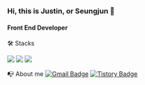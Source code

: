### Hi, this is Justin, or Seungjun 👋
#### Front End Developer

🛠️ Stacks

<img src="https://img.shields.io/badge/Java-007396?style=flat-square&logo=Java&logoColor=white"/> <img src="https://img.shields.io/badge/JavaScript-F7DF1E?style=flat-square&logo=JavaScript&logoColor=white"/> <img src="https://img.shields.io/badge/React-61DAFB?style=flat-square&logo=React&logoColor=white"/> 





📭 About me
[![Gmail Badge](https://img.shields.io/badge/Gmail-D14836?style=flat&logo=Gmail&logoColor=white)](mailto:tmdeksdl@gmail.com) [![Tistory Badge](https://img.shields.io/badge/Tech%20Blog-555263?style=flat&logoColor=white)](https://lemonjade.tistory.com/)
